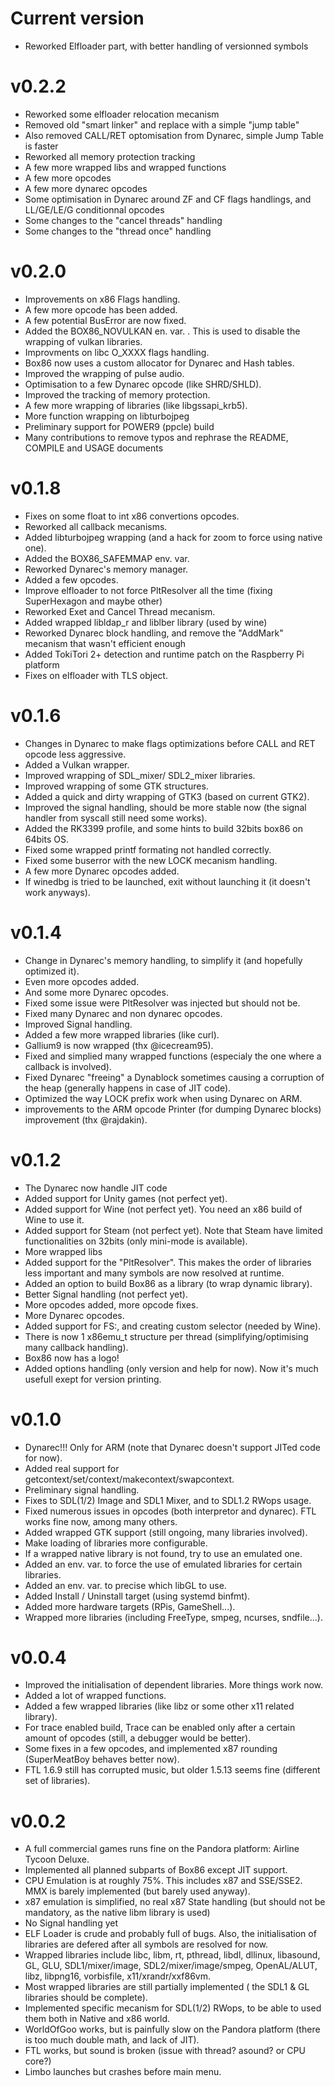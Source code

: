 Current version
======
* Reworked Elfloader part, with better handling of versionned symbols

v0.2.2
======
* Reworked some elfloader relocation mecanism
* Removed old "smart linker" and replace with a simple "jump table"
* Also removed CALL/RET optomisation from Dynarec, simple Jump Table is faster
* Reworked all memory protection tracking
* A few more wrapped libs and wrapped functions
* A few more opcodes
* A few more dynarec opcodes
* Some optimisation in Dynarec around ZF and CF flags handlings, and LL/GE/LE/G conditionnal opcodes
* Some changes to the "cancel threads" handling
* Some changes to the "thread once" handling

v0.2.0
======
* Improvements on x86 Flags handling.
* A few more opcode has been added.
* A few potential BusError are now fixed.
* Added the BOX86_NOVULKAN en. var. . This is used to disable the wrapping of vulkan libraries.
* Improvments on libc O_XXXX flags handling.
* Box86 now uses a custom allocator for Dynarec and Hash tables.
* Improved the wrapping of pulse audio.
* Optimisation to a few Dynarec opcode (like SHRD/SHLD).
* Improved the tracking of memory protection.
* A few more wrapping of libraries (like libgssapi_krb5).
* More function wrapping on libturbojpeg
* Preliminary support for POWER9 (ppcle) build
* Many contributions to remove typos and rephrase the README, COMPILE and USAGE documents

v0.1.8
======
* Fixes on some float to int x86 convertions opcodes.
* Reworked all callback mecanisms.
* Added libturbojpeg wrapping (and a hack for zoom to force using native one).
* Added the BOX86_SAFEMMAP env. var.
* Reworked Dynarec's memory manager.
* Added a few opcodes.
* Improve elfloader to not force PltResolver all the time (fixing SuperHexagon and maybe other)
* Reworked Exet and Cancel Thread mecanism.
* Added wrapped libldap_r and liblber library (used by wine)
* Reworked Dynarec block handling, and remove the "AddMark" mecanism that wasn't efficient enough
* Added TokiTori 2+ detection and runtime patch on the Raspberry Pi platform
* Fixes on elfloader with TLS object.

v0.1.6
======
* Changes in Dynarec to make flags optimizations before CALL and RET opcode less aggressive.
* Added a Vulkan wrapper.
* Improved wrapping of SDL_mixer/ SDL2_mixer libraries.
* Improved wrapping of some GTK structures.
* Added a quick and dirty wrapping of GTK3 (based on current GTK2).
* Improved the signal handling, should be more stable now (the signal handler from syscall still need some works).
* Added the RK3399 profile, and some hints to build 32bits box86 on 64bits OS.
* Fixed some wrapped printf formating not handled correctly.
* Fixed some buserror with the new LOCK mecanism handling.
* A few more Dynarec opcodes added.
* If winedbg is tried to be launched, exit without launching it (it doesn't work anyways).

v0.1.4
======
* Change in Dynarec's memory handling, to simplify it (and hopefully optimized it).
* Even more opcodes added.
* And some more Dynarec opcodes.
* Fixed some issue were PltResolver was injected but should not be.
* Fixed many Dynarec and non dynarec opcodes.
* Improved Signal handling.
* Added a few more wrapped libraries (like curl).
* Gallium9 is now wrapped (thx @icecream95).
* Fixed and simplied many wrapped functions (especialy the one where a callback is involved).
* Fixed Dynarec "freeing" a Dynablock sometimes causing a corruption of the heap (generally happens in case of JIT code).
* Optimized the way LOCK prefix work when using Dynarec on ARM.
* improvements to the ARM opcode Printer (for dumping Dynarec blocks) improvement (thx @rajdakin).

v0.1.2
======
* The Dynarec now handle JIT code
* Added support for Unity games (not perfect yet).
* Added support for Wine (not perfect yet). You need an x86 build of Wine to use it.
* Added support for Steam (not perfect yet). Note that Steam have limited functionalities on 32bits (only mini-mode is available).
* More wrapped libs
* Added support for the "PltResolver". This makes the order of libraries less important and many symbols are now resolved at runtime.
* Added an option to build Box86 as a library (to wrap dynamic library).
* Better Signal handling (not perfect yet).
* More opcodes added, more opcode fixes.
* More Dynarec opcodes.
* Added support for FS:, and creating custom selector (needed by Wine).
* There is now 1 x86emu_t structure per thread (simplifying/optimising many callback handling).
* Box86 now has a logo!
* Added options handling (only version and help for now). Now it's much usefull exept for version printing.


v0.1.0
=======
* Dynarec!!! Only for ARM (note that Dynarec doesn't support JITed code for now).
* Added real support for getcontext/set/context/makecontext/swapcontext.
* Preliminary signal handling.
* Fixes to SDL(1/2) Image and SDL1 Mixer, and to SDL1.2 RWops usage.
* Fixed numerous issues in opcodes (both interpretor and dynarec). FTL works fine now, among many others.
* Added wrapped GTK support (still ongoing, many libraries involved).
* Make loading of libraries more configurable.
* If a wrapped native library is not found, try to use an emulated one.
* Added an env. var. to force the use of emulated libraries for certain libraries.
* Added an env. var. to precise which libGL to use.
* Added Install / Uninstall target (using systemd binfmt).
* Added more hardware targets (RPis, GameShell...).
* Wrapped more libraries (including FreeType, smpeg, ncurses, sndfile...).

v0.0.4
=======
* Improved the initialisation of dependent libraries. More things work now.
* Added a lot of wrapped functions.
* Added a few wrapped libraries (like libz or some other x11 related library).
* For trace enabled build, Trace can be enabled only after a certain amount of opcodes (still, a debugger would be better).
* Some fixes in a few opcodes, and implemented x87 rounding (SuperMeatBoy behaves better now).
* FTL 1.6.9 still has corrupted music, but older 1.5.13 seems fine (different set of libraries).

v0.0.2
=======
* A full commercial games runs fine on the Pandora platform: Airline Tycoon Deluxe.
* Implemented all planned subparts of Box86 except JIT support.
* CPU Emulation is at roughly 75%. This includes x87 and SSE/SSE2. MMX is barely implemented (but barely used anyway).
* x87 emulation is simplified, no real x87 State handling (but should not be mandatory, as the native libm library is used)
* No Signal handling yet
* ELF Loader is crude and probably full of bugs. Also, the initialisation of libraries are defered after all symbols are resolved for now.
* Wrapped libraries include libc, libm, rt, pthread, libdl, dllinux, libasound, GL, GLU, SDL1/mixer/image, SDL2/mixer/image/smpeg, OpenAL/ALUT, libz, libpng16, vorbisfile, x11/xrandr/xxf86vm.
* Most wrapped libraries are still partially implemented ( the SDL1 & GL  libraries should be complete).
* Implemented specific mecanism for SDL(1/2) RWops, to be able to used them both in Native and x86 world.
* WorldOfGoo works, but is painfully slow on the Pandora platform (there is too much double math, and lack of JIT).
* FTL works, but sound is broken (issue with thread? asound? or CPU core?)
* Limbo launches but crashes before main menu.

